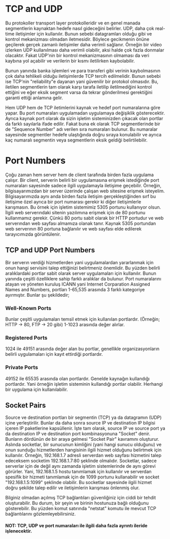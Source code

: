 # TCP and UDP 

Bu protokoller transport layer protokolleridir ve en genel manada segmentlerin kaynaktan hedefe nasıl gideceğini belirler. UDP, daha çok real-time iletişimler için kullanılır. Bunun sebebi datagramları olduğu gibi ve kontrol mekanizması olmadan iletmesidir. Böylece gecikmenin önüne geçilerek gerçek zamanlı iletişimler daha verimli sağlanır. Örneğin bir video izlerken UDP kullanılması daha verimli olabilir, aksi halde çok fazla donmalar olacaktır. Fakat UDP'nin bir kontrol mekanizmasının olmaması da veri kaybına yol açabilir ve verilerin bir kısmı iletilirken kaybolabilir.

Bunun yanında banka işlemleri ve para transferi gibi verinin kaybolmasının çok daha tehlikeli olduğu iletişimlerde TCP tercih edilmelidir. Bunun sebebi ise TCP'nin "reliability"e dayanan yani güvenilir bir protokol olmasıdır. Bu, iletilen segmentlerin tam olarak karşı tarafa iletilip iletilmediğini kontrol ettiğini ve eğer eksik segment varsa da tekrar gönderilmesi gerektiğini garanti ettiği anlamına gelir.

Hem UDP hem de TCP iletimlerini kaynak ve hedef port numaralarına göre yapar. Bu port numaraları uygulamadan uygulamaya değişiklik gösterecektir. Ayrıca kaynak port olarak da sizin işletim sisteminizden çıkacak olan portlar da farklı sayılarla ifade edilir. Fakat buna ek olarak TCP segmentlerinde bir de "Sequence Number" adı verilen sıra numaraları bulunur. Bu numaralar sayesinde segmentler hedefe ulaştığında doğru sıraya konulabilir ve ayrıca kaç numaralı segmentin veya segmentlerin eksik geldiği belirtilebilir.

# Port Numbers

Çoğu zaman hem server hem de client tarafında birden fazla uygulama çalışır. Bir client, serverin belirli bir uygulamasına erişmek istediğinde port numaraları sayesinde sadece ilgili uygulamayla iletişime geçebilir. Örneğin, bilgisayarımızdan bir server üzerinde çalışan web sitesine erişmek isteyelim. Bilgisayarımızda aynı anda birden fazla iletişim gerçekleştiğinden sırf bu iletişime özel ayrıca bir port numarası gerekir ki diğer iletişimlerle karışmasın. Bu örnek için işletim sistemimiz 5305 portunu kullanıyor olsun. İlgili web serverındaki sitenin yazılımına erişmek için de 80 portunu kullanmamız gerekir. Çünkü 80 portu sabit olarak bir HTTP portudur ve  web serverından web sayfası almamıza olanak tanır. Kaynak 5305 portundan web serverının 80 portuna bağlanılır ve web sayfası elde edilerek tarayıcımızda görüntülenir. 

## TCP and UDP Port Numbers

Bir serverın verdiği hizmetlerden yani uygulamalardan yararlanmak için onun hangi servisini talep ettiğinizi belirtmeniz önemlidir. Bu yüzden belirli aralıklardaki portlar sabit olarak server uygulamaları için kullanılır. Bunun yanında çeşitli özelliklere sahip farklı aralıklar da bulunur. Port numaralarını atayan ve yöneten kuruluş ICANN yani Internet Corparation Assigned Names and Numbers, portları 1-65,535 arasında 3 farklı kategoriye ayırmıştır. Bunlar şu şekildedir;

### Well-Known Ports

Bunlar çeşitli uygulamaları temsil etmek için kullanılan portlardır. (Örneğin; HTTP -> 80, FTP -> 20 gibi) 1-1023 arasında değer alırlar.

### Registered Ports

1024 ile 49151 arasında değer alan bu portlar, genellikle organizasyonların belirli uygulamaları için kayıt ettirdiği portlardır.

### Private Ports

49152 ile 65535 arasında olan portlardır. Genelde kaynağın kullandığı portlardır. Yani örneğin işletim sisteminin kullandığı portlar olabilir. Herhangi bir uygulama için kullanılabilir.


## Socket Pairs

Source ve destination portları bir segmentin (TCP) ya da datagramın (UDP) içine yerleştirilir. Bunlar da daha sonra source IP ve destination IP bilgisi içeren IP paketlerine kapsüllenir. İşte tam olarak, source IP ve source port ya da destination IP ve destination port kombinasyonuna "Socket" denir. Bunların dördünün de bir araya gelmesi "Socket Pair" kavramını oluşturur. Aslında socketlar, bir sunucunun kimliğini (yani hangi sunucu olduğunu) ve onun sunduğu hizmetlerden hangisinin ilgili hizmet olduğunu belirtmek için kullanılır. Örneğin, 192.168.1.7 adresli serverdan web sayfası hizmetini talep edeceksem socketim 192.168.1.7:80 şeklinde olmalıdır. Socketlar, sadece serverlar için de değil aynı zamanda işletim sistemlerinde de aynı görevi görürler. Yani, 192.168.1.5 hostu tanımlamak için kullanılır ve serverdan spesifik bir hizmeti tanımlamak için de 1099 portunu kullanabilir ve socket "192.168.1.5:1099" şeklinde olabilir. Bu socketlar sayesinde ilgili hizmet doğru şekilde talep edilir ve iletişimlerin karışması önlenmiş olur.

Bilginiz olmadan açılmış TCP bağlantıları güvenliğiniz için ciddi bir tehdit oluşturabilir. Bu durum, bir şeyin ve birinin hostunuza bağlı olduğunu gösterebilir. Bu yüzden komut satırında "netstat" komutu ile mevcut TCP bağlantılarını gözlemleyebilirsiniz.

















#### NOT: TCP, UDP ve port numaraları ile ilgili daha fazla ayrıntı ileride işlenecektir.

